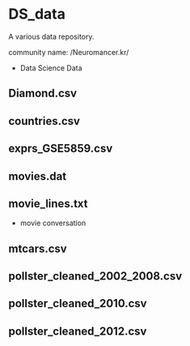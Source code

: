 # DS_data
A various data repository. 
 
community name: /Neuromancer.kr/

* Data Science Data

## Diamond.csv

## countries.csv

## exprs_GSE5859.csv

## movies.dat

## movie_lines.txt
* movie conversation 
## mtcars.csv

## pollster_cleaned_2002_2008.csv

## pollster_cleaned_2010.csv

## pollster_cleaned_2012.csv
